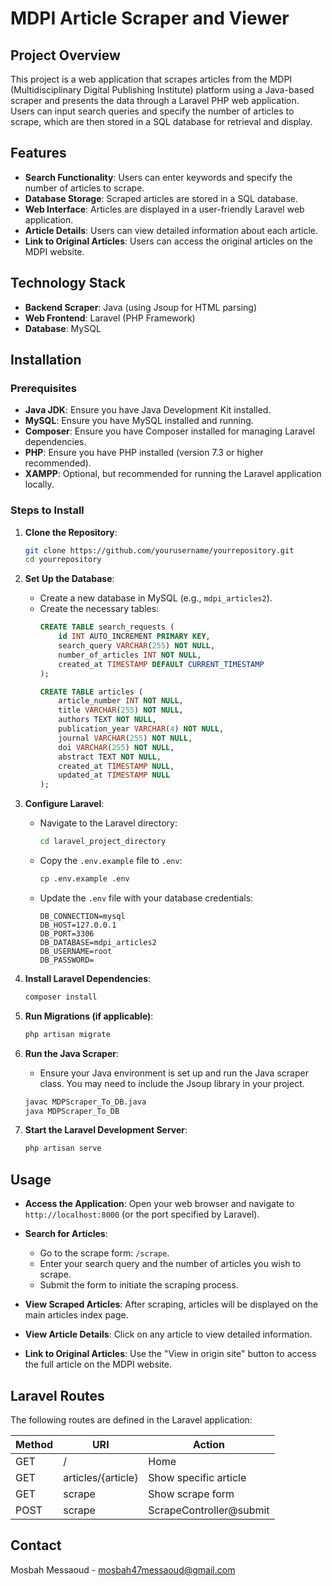 # MDPI Article Scraper and Viewer

## Project Overview

This project is a web application that scrapes articles from the MDPI (Multidisciplinary Digital Publishing Institute) platform using a Java-based scraper and presents the data through a Laravel PHP web application. Users can input search queries and specify the number of articles to scrape, which are then stored in a SQL database for retrieval and display.

## Features

- **Search Functionality**: Users can enter keywords and specify the number of articles to scrape.
- **Database Storage**: Scraped articles are stored in a SQL database.
- **Web Interface**: Articles are displayed in a user-friendly Laravel web application.
- **Article Details**: Users can view detailed information about each article.
- **Link to Original Articles**: Users can access the original articles on the MDPI website.

## Technology Stack

- **Backend Scraper**: Java (using Jsoup for HTML parsing)
- **Web Frontend**: Laravel (PHP Framework)
- **Database**: MySQL

## Installation

### Prerequisites

- **Java JDK**: Ensure you have Java Development Kit installed.
- **MySQL**: Ensure you have MySQL installed and running.
- **Composer**: Ensure you have Composer installed for managing Laravel dependencies.
- **PHP**: Ensure you have PHP installed (version 7.3 or higher recommended).
- **XAMPP**: Optional, but recommended for running the Laravel application locally.

### Steps to Install

1. **Clone the Repository**:
   ```bash
   git clone https://github.com/yourusername/yourrepository.git
   cd yourrepository
   ```

2. **Set Up the Database**:
   - Create a new database in MySQL (e.g., `mdpi_articles2`).
   - Create the necessary tables:
     ```sql
     CREATE TABLE search_requests (
         id INT AUTO_INCREMENT PRIMARY KEY,
         search_query VARCHAR(255) NOT NULL,
         number_of_articles INT NOT NULL,
         created_at TIMESTAMP DEFAULT CURRENT_TIMESTAMP
     );

     CREATE TABLE articles (
         article_number INT NOT NULL,
         title VARCHAR(255) NOT NULL,
         authors TEXT NOT NULL,
         publication_year VARCHAR(4) NOT NULL,
         journal VARCHAR(255) NOT NULL,
         doi VARCHAR(255) NOT NULL,
         abstract TEXT NOT NULL,
         created_at TIMESTAMP NULL,
         updated_at TIMESTAMP NULL
     );
     ```

3. **Configure Laravel**:
   - Navigate to the Laravel directory:
     ```bash
     cd laravel_project_directory
     ```
   - Copy the `.env.example` file to `.env`:
     ```bash
     cp .env.example .env
     ```
   - Update the `.env` file with your database credentials:
     ```plaintext
     DB_CONNECTION=mysql
     DB_HOST=127.0.0.1
     DB_PORT=3306
     DB_DATABASE=mdpi_articles2
     DB_USERNAME=root
     DB_PASSWORD=
     ```

4. **Install Laravel Dependencies**:
   ```bash
   composer install
   ```

5. **Run Migrations (if applicable)**:
   ```bash
   php artisan migrate
   ```

6. **Run the Java Scraper**:
   - Ensure your Java environment is set up and run the Java scraper class. You may need to include the Jsoup library in your project.
   ```bash
   javac MDPScraper_To_DB.java
   java MDPScraper_To_DB
   ```

7. **Start the Laravel Development Server**:
   ```bash
   php artisan serve
   ```

## Usage

- **Access the Application**: Open your web browser and navigate to `http://localhost:8000` (or the port specified by Laravel).
  
- **Search for Articles**:
  - Go to the scrape form: `/scrape`.
  - Enter your search query and the number of articles you wish to scrape.
  - Submit the form to initiate the scraping process.

- **View Scraped Articles**: After scraping, articles will be displayed on the main articles index page.

- **View Article Details**: Click on any article to view detailed information.

- **Link to Original Articles**: Use the "View in origin site" button to access the full article on the MDPI website.

## Laravel Routes

The following routes are defined in the Laravel application:

| Method | URI                | Action                     |
|--------|--------------------|----------------------------|
| GET    | /                  | Home                       |
| GET    | articles/{article} | Show specific article      |
| GET    | scrape             | Show scrape form           |
| POST   | scrape             | ScrapeController@submit    |


## Contact

Mosbah Messaoud - mosbah47messaoud@gmail.com


